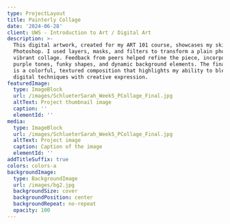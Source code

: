 ```yaml
---
type: ProjectLayout
title: Painterly Collage
date: '2024-06-28'
client: UWS - Introduction to Art / Digital Art
description: >-
  This digital artwork, created for my ART 101 course, showcases my skills with
  Photoshop. I used layers, masks, and filters to transform a plain photo into a
  vibrant collage. Feedback from peers helped refine the piece, incorporating
  purple tones, funky shapes, and dynamic background elements. The final result
  is a colorful, textured composition that highlights my ability to blend
  digital techniques with creative expression.
featuredImage:
  type: ImageBlock
  url: /images/SchlueterSarah_Week5_PCollage_Final.jpg
  altText: Project thumbnail image
  caption: ''
  elementId: ''
media:
  type: ImageBlock
  url: /images/SchlueterSarah_Week5_PCollage_Final.jpg
  altText: Project image
  caption: Caption of the image
  elementId: ''
addTitleSuffix: true
colors: colors-a
backgroundImage:
  type: BackgroundImage
  url: /images/bg2.jpg
  backgroundSize: cover
  backgroundPosition: center
  backgroundRepeat: no-repeat
  opacity: 100
---
```

